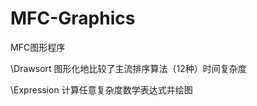 MFC-Graphics
============

MFC图形程序


\Drawsort  图形化地比较了主流排序算法（12种）时间复杂度

\Expression  计算任意复杂度数学表达式并绘图


